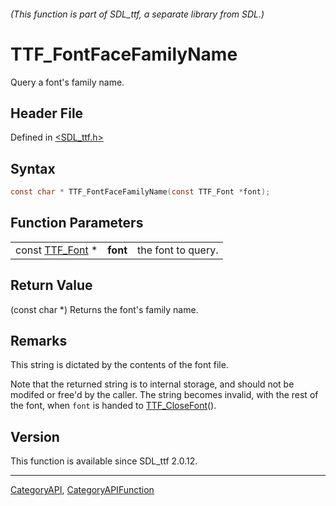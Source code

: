 ###### (This function is part of SDL_ttf, a separate library from SDL.)
# TTF_FontFaceFamilyName

Query a font's family name.

## Header File

Defined in [<SDL_ttf.h>](https://github.com/libsdl-org/SDL_ttf/blob/SDL2/include/SDL_ttf.h)

## Syntax

```c
const char * TTF_FontFaceFamilyName(const TTF_Font *font);
```

## Function Parameters

|                              |          |                    |
| ---------------------------- | -------- | ------------------ |
| const [TTF_Font](TTF_Font) * | **font** | the font to query. |

## Return Value

(const char *) Returns the font's family name.

## Remarks

This string is dictated by the contents of the font file.

Note that the returned string is to internal storage, and should not be
modifed or free'd by the caller. The string becomes invalid, with the rest
of the font, when `font` is handed to [TTF_CloseFont](TTF_CloseFont)().

## Version

This function is available since SDL_ttf 2.0.12.

----
[CategoryAPI](CategoryAPI), [CategoryAPIFunction](CategoryAPIFunction)


